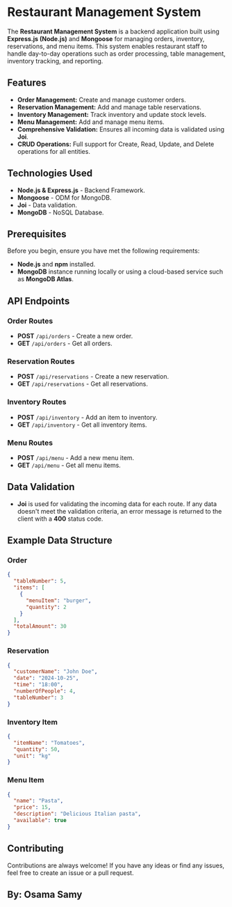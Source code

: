 # Restaurant Management System

The **Restaurant Management System** is a backend application built using **Express.js (Node.js)** and **Mongoose** for managing orders, inventory, reservations, and menu items. This system enables restaurant staff to handle day-to-day operations such as order processing, table management, inventory tracking, and reporting.

## Features

- **Order Management:** Create and manage customer orders.
- **Reservation Management:** Add and manage table reservations.
- **Inventory Management:** Track inventory and update stock levels.
- **Menu Management:** Add and manage menu items.
- **Comprehensive Validation:** Ensures all incoming data is validated using **Joi**.
- **CRUD Operations:** Full support for Create, Read, Update, and Delete operations for all entities.

## Technologies Used

- **Node.js & Express.js** - Backend Framework.
- **Mongoose** - ODM for MongoDB.
- **Joi** - Data validation.
- **MongoDB** - NoSQL Database.

## Prerequisites

Before you begin, ensure you have met the following requirements:

- **Node.js** and **npm** installed.
- **MongoDB** instance running locally or using a cloud-based service such as **MongoDB Atlas**.

## API Endpoints

### **Order Routes**

- **POST** `/api/orders` - Create a new order.
- **GET** `/api/orders` - Get all orders.

### **Reservation Routes**

- **POST** `/api/reservations` - Create a new reservation.
- **GET** `/api/reservations` - Get all reservations.

### **Inventory Routes**

- **POST** `/api/inventory` - Add an item to inventory.
- **GET** `/api/inventory` - Get all inventory items.

### **Menu Routes**

- **POST** `/api/menu` - Add a new menu item.
- **GET** `/api/menu` - Get all menu items.

## Data Validation

- **Joi** is used for validating the incoming data for each route. If any data doesn't meet the validation criteria, an error message is returned to the client with a **400** status code.

## Example Data Structure

### **Order**

```json
{
  "tableNumber": 5,
  "items": [
    {
      "menuItem": "burger",
      "quantity": 2
    }
  ],
  "totalAmount": 30
}
```

### **Reservation**

```json
{
  "customerName": "John Doe",
  "date": "2024-10-25",
  "time": "18:00",
  "numberOfPeople": 4,
  "tableNumber": 3
}
```

### **Inventory Item**

```json
{
  "itemName": "Tomatoes",
  "quantity": 50,
  "unit": "kg"
}
```

### **Menu Item**

```json
{
  "name": "Pasta",
  "price": 15,
  "description": "Delicious Italian pasta",
  "available": true
}
```

## Contributing

Contributions are always welcome! If you have any ideas or find any issues, feel free to create an issue or a pull request.

## By: Osama Samy

